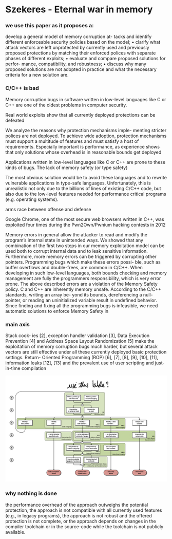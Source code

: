 # Szekeres - Eternal war in memory


### we use this paper as it proposes a:

develop a general model of memory corruption at-
tacks and identify different enforceable security policies
based on the model;
• clarify what attack vectors are left unprotected by
currently used and previously proposed protections by
matching their enforced polices with separate phases of
different exploits;
• evaluate and compare proposed solutions for perfor-
mance, compatibility, and robustness;
• discuss why many proposed solutions are not adopted
in practice and what the necessary criteria for a new
solution are.


### C/C++ is bad

Memory corruption bugs in software written in
low-level languages like C or C++ are one of the oldest problems in computer security.

Real world exploits show that
all currently deployed protections can be defeated


We analyze the reasons why protection mechanisms imple-
menting stricter polices are not deployed. To achieve wide
adoption, protection mechanisms must support a multitude of features and must satisfy a host of requirements. Especially important is performance, as experience shows that only solutions whose overhead is in reasonable bounds get deployed

Applications written in low-level languages like C or C++ are prone to these kinds of bugs. The lack of memory safety (or type safety) 

The most obvious solution would be to avoid these languages and to rewrite vulnerable applications
in type-safe languages. Unfortunately, this is unrealistic not only due to the billions of lines of existing C/C++ code, but also due to the low-level features needed for performance critical programs (e.g. operating systems).

arms race between offense and defense

Google Chrome, one of the most secure web
browsers written in C++, was exploited four times during
the Pwn2Own/Pwnium hacking contests in 2012


Memory errors in general allow the attacker to read and
modify the program’s internal state in unintended ways. We
showed that
any
combination of the first two steps in our
memory exploitation model can be used both to corrupt
internal data and to leak sensitive information. Furthermore,
more memory errors can be triggered by corrupting other
pointers. Programming bugs which make these errors possi-
ble, such as buffer overflows and double-frees, are common
in C/C++. When developing in such low-level languages,
both bounds checking and memory management are fully
the programmers responsibility, which is very error prone.
The above described errors are a violation of the
Memory Safety policy. C and C++ are inherently memory unsafe.
According to the C/C++ standards, writing an array be-
yond its bounds, dereferencing a null-pointer, or reading
an uninitialized variable result in
undefined behavior. Since finding and fixing all the programming bugs is infeasible, we need automatic solutions to enforce Memory Safety in

### main axis

Stack cook-
ies [2], exception handler validation [3], Data Execution
Prevention [4] and Address Space Layout Randomization [5]
make the exploitation of memory corruption bugs much
harder, but several attack vectors are still effective under all
these currently deployed basic protection settings. Return-
Oriented Programming (ROP) [6], [7], [8], [9], [10], [11],
information leaks [12], [13] and the prevalent use of user
scripting and just-in-time compilation

![](../Appendix/memorywar.png)
### why nothing is done

the performance overhead of the approach outweighs the potential protection, the approach is not compatible
with all currently used features (e.g., in legacy programs), the approach is not robust and the offered
protection is not complete, or the approach depends
on changes in the compiler toolchain or in the source-code
while the toolchain is not publicly available.